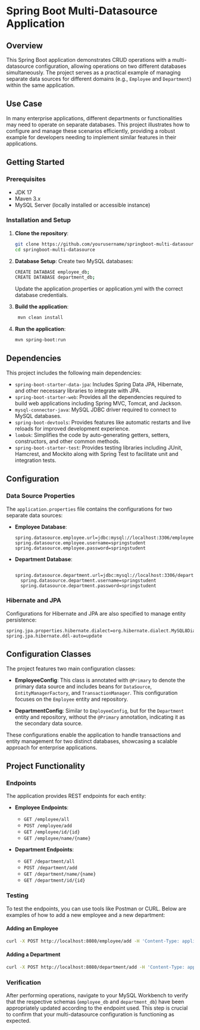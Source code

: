 # Spring Boot Multi-Datasource Application

## Overview
This Spring Boot application demonstrates CRUD operations with a multi-datasource configuration, allowing operations on two different databases simultaneously. The project serves as a practical example of managing separate data sources for different domains (e.g., `Employee` and `Department`) within the same application.

## Use Case
In many enterprise applications, different departments or functionalities may need to operate on separate databases. This project illustrates how to configure and manage these scenarios efficiently, providing a robust example for developers needing to implement similar features in their applications.

## Getting Started

### Prerequisites
- JDK 17
- Maven 3.x
- MySQL Server (locally installed or accessible instance)

### Installation and Setup
1. **Clone the repository**:
   ```bash
   git clone https://github.com/yourusername/springboot-multi-datasource.git
   cd springboot-multi-datasource
   ```

2. **Database Setup**:
   Create two MySQL databases:

   ```bash
   CREATE DATABASE employee_db;
   CREATE DATABASE department_db;
   ```
   Update the application.properties or application.yml with the correct database credentials.

3. **Build the application**:

   ```bash
    mvn clean install
    ```
   
5. **Run the application**:
   
   ```bash
   mvn spring-boot:run
   ```

## Dependencies
This project includes the following main dependencies:

- `spring-boot-starter-data-jpa`: Includes Spring Data JPA, Hibernate, and other necessary libraries to integrate with JPA.
- `spring-boot-starter-web`: Provides all the dependencies required to build web applications including Spring MVC, Tomcat, and Jackson.
- `mysql-connector-java`: MySQL JDBC driver required to connect to MySQL databases.
- `spring-boot-devtools`: Provides features like automatic restarts and live reloads for improved development experience.
- `lombok`: Simplifies the code by auto-generating getters, setters, constructors, and other common methods.
- `spring-boot-starter-test`: Provides testing libraries including JUnit, Hamcrest, and Mockito along with Spring Test to facilitate unit and integration tests.


## Configuration

### Data Source Properties
The `application.properties` file contains the configurations for two separate data sources:

- **Employee Database**:
  ```properties
  spring.datasource.employee.url=jdbc:mysql://localhost:3306/employee_db
  spring.datasource.employee.username=springstudent
  spring.datasource.employee.password=springstudent
  ```

- **Department Database**:
  ```properties
    spring.datasource.department.url=jdbc:mysql://localhost:3306/department_db
    spring.datasource.department.username=springstudent
    spring.datasource.department.password=springstudent
  ```

### Hibernate and JPA
Configurations for Hibernate and JPA are also specified to manage entity persistence:

```properties
spring.jpa.properties.hibernate.dialect=org.hibernate.dialect.MySQL8Dialect
spring.jpa.hibernate.ddl-auto=update
```

## Configuration Classes

The project features two main configuration classes:

- **EmployeeConfig**:
  This class is annotated with `@Primary` to denote the primary data source and includes beans for `DataSource`, `EntityManagerFactory`, and `TransactionManager`. This configuration focuses on the `Employee` entity and repository.

- **DepartmentConfig**:
  Similar to `EmployeeConfig`, but for the `Department` entity and repository, without the `@Primary` annotation, indicating it as the secondary data source.

These configurations enable the application to handle transactions and entity management for two distinct databases, showcasing a scalable approach for enterprise applications.

## Project Functionality

### Endpoints

The application provides REST endpoints for each entity:

- **Employee Endpoints**:
  - `GET /employee/all`
  - `POST /employee/add`
  - `GET /employee/id/{id}`
  - `GET /employee/name/{name}`

- **Department Endpoints**:
  - `GET /department/all`
  - `POST /department/add`
  - `GET /department/name/{name}`
  - `GET /department/id/{id}`

### Testing

To test the endpoints, you can use tools like Postman or CURL. Below are examples of how to add a new employee and a new department:

#### Adding an Employee
```bash
curl -X POST http://localhost:8080/employee/add -H 'Content-Type: application/json' -d '{"name":"John Doe", "email":"johndoe@example.com", "department":"HR"}'
```

#### Adding a Department
```bash
curl -X POST http://localhost:8080/department/add -H 'Content-Type: application/json' -d '{"name":"HR", "location":"Chicago"}'
```

### Verification

After performing operations, navigate to your MySQL Workbench to verify that the respective schemas (`employee_db` and `department_db`) have been appropriately updated according to the endpoint used. This step is crucial to confirm that your multi-datasource configuration is functioning as expected.


   
